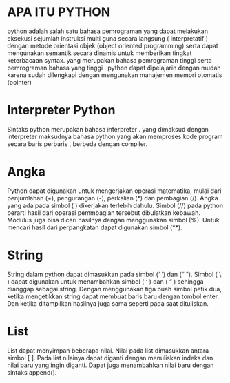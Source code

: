 # APA ITU PYTHON
  python adalah salah satu bahasa pemrograman yang dapat melakukan eksekusi sejumlah instruksi multi guna secara langsung ( interpretatif ) dengan metode orientasi   objek (object oriented programming) serta dapat mengunakan semantik secara dinamis untuk memberikan tingkat keterbacaan syntax. yang merupakan bahasa pemrograman tinggi serta pemrograman bahasa yang tinggi . python dapat dipelajarin dengan mudah karena sudah dilengkapi dengan mengunakan manajemen memori otomatis (pointer)
      
# Interpreter Python
Sintaks python merupakan bahasa interpreter . yang dimaksud dengan interpreter maksudnya bahasa python yang akan memproses kode program secara baris perbaris , berbeda dengan compiler.
   
# Angka
Python dapat digunakan untuk mengerjakan operasi matematika, mulai dari penjumlahan (+), pengurangan (-), perkalian (*) dan pembagian (/). Angka yang ada pada simbol ( ) dikerjakan terlebih dahulu. Simbol (//) pada python berarti hasil dari operasi pemmbagian tersebut dibulatkan kebawah. Modulus juga bisa dicari hasilnya dengan menggunakan simbol (%). Untuk mencari hasil dari perpangkatan dapat digunakan simbol (**).

# String
String dalam python dapat dimasukkan pada simbol (‘ ’) dan (“ ”). Simbol ( \ ) dapat digunakan untuk menambahkan simbol ( ‘ ) dan ( “ ) sehingga dianggap sebagai string.
Dengan menggunakan tiga buah simbol petik dua, ketika mengetikkan string dapat membuat baris baru dengan tombol enter. Dan ketika ditampilkan hasilnya juga sama seperti pada saat dituliskan.
 
 # List
   List dapat menyimpan beberapa nilai. Nilai pada list dimasukkan antara simbol [ ]. Pada list nilainya dapat diganti dengan menuliskan indeks dan nilai baru yang ingin diganti. Dapat juga menambahkan nilai baru dengan sintaks append().

